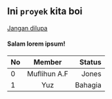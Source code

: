 ## Ini `proyek` kita boi
[Jangan dilupa]()
#### Salam lorem ipsum!

| No            | Member        | Status |
| ------------- | :-----------: | -----: |
| 0             | Muflihun A.F  | Jones  |
| 1             | Yuz           | Bahagia|